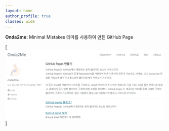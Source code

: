 ```yaml
---
layout: home
author_profile: true
classes: wide
---
```


**Onda2me:** Minimal Mistakes 테마를 사용하여 만든 GitHub Page

[![Onda2me preview][1]]

[1]: /assets/images/main/onda2me_01.PNG







